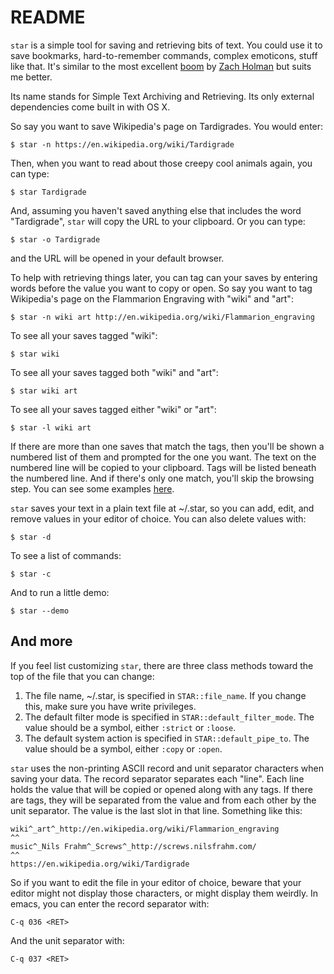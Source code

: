 # README

`star` is a simple tool for saving and retrieving bits of text. You could use it to save bookmarks, hard-to-remember commands, complex emoticons, stuff like that. It's similar to the most excellent [boom][] by [Zach Holman][zh] but suits me better.

Its name stands for Simple Text Archiving and Retrieving. Its only external dependencies come built in with OS X.

So say you want to save Wikipedia's page on Tardigrades. You would enter:

	$ star -n https://en.wikipedia.org/wiki/Tardigrade

Then, when you want to read about those creepy cool animals again, you can type:

	$ star Tardigrade

And, assuming you haven't saved anything else that includes the word "Tardigrade", `star` will copy the URL to your clipboard. Or you can type:

	$ star -o Tardigrade

and the URL will be opened in your default browser.

To help with retrieving things later, you can tag can your saves by entering words before the value you want to copy or open. So say you want to tag Wikipedia's page on the Flammarion Engraving with "wiki" and "art":

	$ star -n wiki art http://en.wikipedia.org/wiki/Flammarion_engraving

To see all your saves tagged "wiki":

	$ star wiki

To see all your saves tagged both "wiki" and "art":

	$ star wiki art

To see all your saves tagged either "wiki" or "art":

	$ star -l wiki art

If there are more than one saves that match the tags, then you'll be shown a numbered list of them and prompted for the one you want. The text on the numbered line will be copied to your clipboard. Tags will be listed beneath the numbered line. And if there's only one match, you'll skip the browsing step. You can see some examples [here][rfmstar].

`star` saves your text in a plain text file at ~/.star, so you can add, edit, and remove values in your editor of choice. You can also delete values with:

	$ star -d

To see a list of commands:

	$ star -c

And to run a little demo:

	$ star --demo



## And more

If you feel list customizing `star`, there are three class methods toward the top of the file that you can change:

1. The file name, ~/.star, is specified in `STAR::file_name`. If you change this, make sure you have write privileges.
2. The default filter mode is specified in `STAR::default_filter_mode`. The value should be a symbol, either `:strict` or `:loose`.
3. The default system action is specified in `STAR::default_pipe_to`. The value should be a symbol, either `:copy` or `:open`.

`star` uses the non-printing ASCII record and unit separator characters when saving your data. The record separator separates each "line". Each line holds the value that will be copied or opened along with any tags. If there are tags, they will be separated from the value and from each other by the unit separator. The value is the last slot in that line. Something like this:

	wiki^_art^_http://en.wikipedia.org/wiki/Flammarion_engraving
	^^
	music^_Nils Frahm^_Screws^_http://screws.nilsfrahm.com/
	^^
	https://en.wikipedia.org/wiki/Tardigrade

So if you want to edit the file in your editor of choice, beware that your editor might not display those characters, or might display them weirdly. In emacs, you can enter the record separator with:

	C-q 036 <RET>

And the unit separator with:

	C-q 037 <RET>




[zh]: http://zachholman.com/
[boom]: http://zachholman.com/boom/
[rfmstar]: http://richardmavis.info/star
